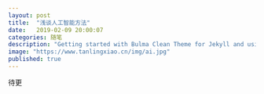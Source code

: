 ```yaml
---
layout: post
title:  "浅谈人工智能方法"
date:   2019-02-09 20:00:07
categories: 随笔
description: "Getting started with Bulma Clean Theme for Jekyll and using it with GitHub Pages"
image: "https://www.tanlingxiao.cn/img/ai.jpg"
published: true
---
```


待更